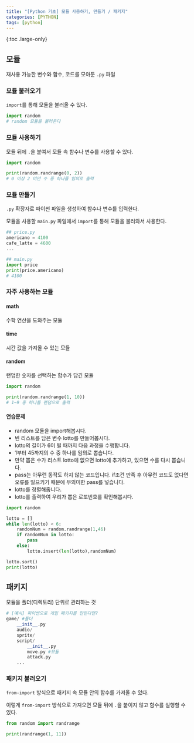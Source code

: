 ```yaml
---
title: "[Python 기초] 모듈 사용하기, 만들기 / 패키지"
categories: [PYTHON]
tags: [python]
---
```


{:toc .large-only}

## 모듈

재사용 가능한 변수와 함수, 코드를 모아둔 `.py` 파일

### 모듈 불러오기

`import`를 통해 모듈을 불러올 수 있다.

```python
import random
# random 모듈을 불러온다
```

### 모듈 사용하기

모듈 뒤에 `.`을 붙여서 모듈 속 함수나 변수를 사용할 수 있다.

```python
import random

print(random.randrange(0, 2))
# 0 이상 2 미만 수 중 하나를 임의로 출력
```

### 모듈 만들기

`.py` 확장자로 파이썬 파일을 생성하여 함수나 변수를 입력한다.

모듈을 사용할 `main.py` 파일에서 `import`를 통해 모듈을 불러와서 사용한다.

```python
## price.py
americano = 4100
cafe_latte = 4600
...

## main.py
import price
print(price.americano)
# 4100
```

### 자주 사용하는 모듈

#### math

수학 연산을 도와주는 모듈

#### time

시간 값을 가져올 수 있는 모듈

#### random

랜덤한 숫자를 선택하는 함수가 담긴 모듈

```python
import random

print(random.randrange(1, 10))
# 1~9 중 하나를 랜덤으로 출력
```

#### 연습문제

- random 모듈을 import해봅시다.
- 빈 리스트를 담은 변수 lotto를 만들어봅시다.
- lotto의 길이가 6이 될 때까지 다음 과정을 수행합니다.
- 1부터 45까지의 수 중 하나를 임의로 뽑습니다.
- 만약 뽑은 수가 리스트 lotto에 없으면 lotto에 추가하고, 있으면 수를 다시 뽑습니다.
- pass는 아무런 동작도 하지 않는 코드입니다. if조건 만족 후 아무런 코드도 없다면 오류를 일으키기 때문에 무의미한 pass를 넣습니다.
- lotto를 정렬해줍니다.
- lotto를 출력하여 우리가 뽑은 로또번호를 확인해봅시다.

```python
import random

lotto = []
while len(lotto) < 6:
    randomNum = random.randrange(1,46)
    if randomNum in lotto:
        pass
    else:
        lotto.insert(len(lotto),randomNum)

lotto.sort()
print(lotto)
```

## 패키지

모듈을 폴더(디렉토리) 단위로 관리하는 것

```python
# [예시] 파이썬으로 게임 패키지를 만든다면?
game/ #폴더
    __init__.py
    audio/
    sprite/
    script/
        __init__.py
        move.py #모듈
        attack.py
    ...
```

### 패키지 불러오기

`from-import` 방식으로 패키지 속 모듈 안의 함수를 가져올 수 있다.

이렇게 `from-import` 방식으로 가져오면 모듈 뒤에 `.`을 붙이지 않고 함수를 실행할 수 있다.

```python
from random import randrange

print(randrange(1, 11))
```

